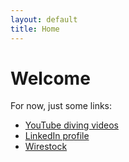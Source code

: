 ```yaml
---
layout: default
title: Home
---
```


# Welcome

For now, just some links:
- [YouTube diving videos](https://www.youtube.com/channel/UChEh7q7BbnHGHX2w_9SmQdw)
- [LinkedIn profile](https://www.linkedin.com/in/lukaszbalamut)
- [Wirestock](https://wirestock.io/Łukasz.bałamut)
